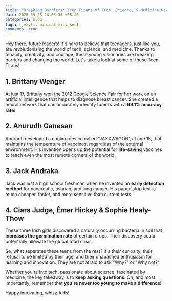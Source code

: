 ```yaml
---
title: "Breaking Barriers: Teen Titans of Tech, Science, & Medicine Revolution"
date: 2025-09-28 20:05:30 +08:00
categories: blog
tags: [jekyll, minimal-mistakes]
comments: true
---
```


Hey there, future leaders! It's hard to believe that teenagers, just like you, are revolutionizing the world of tech, science, and medicine. Thanks to tenacity, creativity, and courage, these young visionaries are breaking barriers and changing the world. Let's take a look at some of these Teen Titans!

## 1. Brittany Wenger
At just 17, Brittany won the 2012 Google Science Fair for her work on an artificial intelligence that helps to diagnose breast cancer. She created a neural network that can accurately identify tumors with a **99.1% accuracy rate**!

## 2. Anurudh Ganesan
Anurudh developed a cooling device called 'VAXXWAGON', at age 15, that maintains the temperature of vaccines, regardless of the external environment. His invention opens up the potential for **life-saving** vaccines to reach even the most remote corners of the world.

## 3. Jack Andraka
Jack was just a high school freshman when he invented an **early detection method** for pancreatic, ovarian, and lung cancer. His paper-strip test is much cheaper, faster, and more sensitive than current tests.

## 4. Ciara Judge, Émer Hickey & Sophie Healy-Thow
These three Irish girls discovered a naturally occurring bacteria in soil that **increases the germination rate** of certain crops. Their discovery could potentially alleviate the global food crisis.

So, what separates these teens from the rest? It's their curiosity, their refusal to be limited by their age, and their unabashed enthusiasm for learning and innovation. They are not afraid to ask "Why?" or "Why not?"

Whether you're into tech, passionate about science, fascinated by medicine, the key takeaway is to **keep asking questions**. Oh, and most importantly, remember that **you're never too young to make a difference**!


Happy innovating, whizz-kids! 
